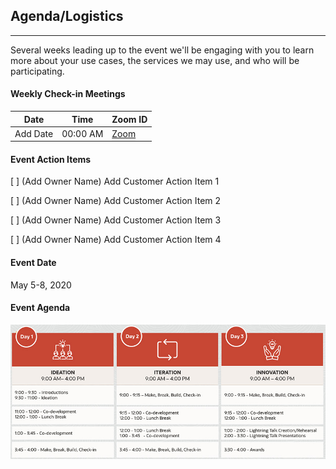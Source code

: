 ## Agenda/Logistics
---

Several weeks leading up to the event we'll be engaging with you to learn more about your use cases, the services we may use, and who will be participating.  

#### Weekly Check-in Meetings

| Date         | Time      | Zoom ID         |
|---           |---        |---              |
| Add Date     | 00:00 AM  | [Zoom](https://oracle.zoom.us/my/frank.baber?pwd=M09zSC9POTBDQWFJUW42NWUrTUN4Zz09) |

#### Event Action Items

  [ ] (Add Owner Name) Add Customer Action Item 1

  [ ] (Add Owner Name) Add Customer Action Item 2

  [ ] (Add Owner Name) Add Customer Action Item 3

  [ ] (Add Owner Name) Add Customer Action Item 4

#### Event Date

May 5-8, 2020

#### Event Agenda

![thumbnail of promo](img/event_agenda.jpg)
